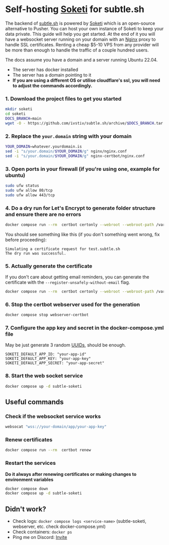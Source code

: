 # Self-hosting [Soketi](https://docs.soketi.app/) for subtle.sh

The backend of [subtle.sh](https://subtle.sh) is powered by [Soketi](https://soketi.app/) which is an open-source alternative to Pusher. You can host your own instance of Soketi to keep your data private. This guide will help you get started. At the end of it you will have a websocket server running on your domain with an [Nginx](https://nginx.org/en/) proxy to handle SSL certificates. Renting a cheap $5-10 VPS from any provider will be more than enough to handle the traffic of a couple hundred users.

The docs assume you have a domain and a server running Ubuntu 22.04.

- The server has docker installed
- The server has a domain pointing to it
- **If you are using a different OS or utilise cloudflare's ssl, you will need to adjust the commands accordingly.**

### 1. Download the project files to get you started

```bash
mkdir soketi
cd soketi
DOCS_BRANCH=main
wget -O - https://github.com/ivstiv/subtle.sh/archive/$DOCS_BRANCH.tar.gz | tar -xz --strip=3 "subtle.sh-$DOCS_BRANCH/docs/self-host-soketi"
```

### 2. Replace the `your.domain` string with your domain

```bash
YOUR_DOMAIN=whatever.yourdomain.is
sed -i "s/your.domain/$YOUR_DOMAIN/g" nginx/nginx.conf
sed -i "s/your.domain/$YOUR_DOMAIN/g" nginx-certbot/nginx.conf
```

### 3. Open ports in your firewall (if you're using one, example for ubuntu)

```bash
sudo ufw status
sudo ufw allow 80/tcp
sudo ufw allow 443/tcp
```

### 4. Do a dry run for Let's Encrypt to generate folder structure and ensure there are no errors

```bash
docker compose run --rm  certbot certonly --webroot --webroot-path /var/www/certbot/ --dry-run -d "$YOUR_DOMAIN" --register-unsafely-without-email
```

You should see something like this (if you don't something went wrong, fix before proceeding):

```
Simulating a certificate request for test.subtle.sh
The dry run was successful.
```

### 5. Actually generate the certificate

If you don't care about getting email reminders, you can generate the certificate with the `--register-unsafely-without-email` flag.

```bash
docker compose run --rm  certbot certonly --webroot --webroot-path /var/www/certbot/ -d "$YOUR_DOMAIN"
```

### 6. Stop the certbot webserver used for the generation

```bash
docker compose stop webserver-certbot
```

### 7. Configure the app key and secret in the docker-compose.yml file

May be just generate 3 random [UUIDs](https://www.uuidgenerator.net/), should be enough.

```
SOKETI_DEFAULT_APP_ID: "your-app-id"
SOKETI_DEFAULT_APP_KEY: "your-app-key"
SOKETI_DEFAULT_APP_SECRET: "your-app-secret"
```

### 8. Start the web socket service

```bash
docker compose up -d subtle-soketi
```

## Useful commands

### Check if the websocket service works

```bash
websocat "wss://your-domain/app/your-app-key"
```

### Renew certificates

```bash
docker compose run --rm  certbot renew
```

### Restart the services

**Do it always after renewing certificates or making changes to environment variables**

```bash
docker compose down
docker compose up -d subtle-soketi
```

## Didn't work?

- Check logs: `docker compose logs <service-name>` (subtle-soketi, webserver, etc. check docker-compose.yml)
- Check containers: `docker ps`
- Ping me on Discord: [Invite](https://discord.gg/VMSDGVD)
